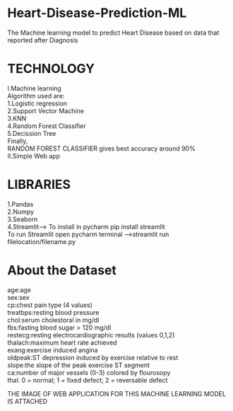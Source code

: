 # Heart-Disease-Prediction-ML
The Machine learning model to predict Heart Disease based on data that reported after Diagnosis<br>
# TECHNOLOGY<br>
I.Machine learning<br>
Algorithm used are:<br>
1.Logistic regression<br>
2.Support Vector Machine<br>
3.KNN<br>
4.Random Forest Classifier<br>
5.Decission Tree<br>
Finally,<br>
RANDOM FOREST CLASSIFIER gives best accuracy around 90%<br>
II.Simple Web app<br>
# LIBRARIES<br>
1.Pandas<br>
2.Numpy<br>
3.Seaborn<br>
4.Streamlit--> To install in pycharm pip install streamlit<br>
To run Streamlit open pycharm terminal -->streamlit run filelocation/filename.py<br>
# About the Dataset<br>
age:age<br>
sex:sex<br>
cp:chest pain type (4 values)<br>
treatbps:resting blood pressure<br>
chol:serum cholestoral in mg/dl<br>
fbs:fasting blood sugar > 120 mg/dl<br>
restecg:resting electrocardiographic results (values 0,1,2)<br>
thalach:maximum heart rate achieved<br>
exang:exercise induced angina<br>
oldpeak:ST depression induced by exercise relative to rest<br>
slope:the slope of the peak exercise ST segment<br>
ca:number of major vessels (0-3) colored by flourosopy<br>
thal: 0 = normal; 1 = fixed defect; 2 = reversable defect<br>

THE IMAGE OF WEB APPLICATION FOR THIS MACHINE LEARNING MODEL IS ATTACHED





